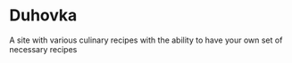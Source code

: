 # Duhovka
A site with various culinary recipes with the ability to have your own set of necessary recipes
